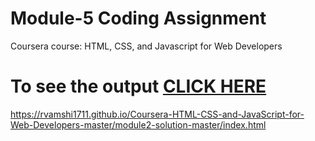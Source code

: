 # Module-5 Coding Assignment

Coursera course: HTML, CSS, and Javascript for Web Developers

# To see the output [CLICK HERE](https://rvamshi1711.github.io/Coursera-HTML-CSS-and-JavaScript-for-Web-Developers-master/module5-solution-master/index.html)



https://rvamshi1711.github.io/Coursera-HTML-CSS-and-JavaScript-for-Web-Developers-master/module2-solution-master/index.html
